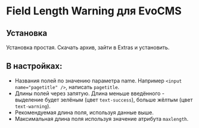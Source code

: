 # Field Length Warning для EvoCMS

## Установка

Установка простая. Скачать архив, зайти в Extras и установить.

## В настройках:

- Названия полей по значению параметра name. Например `<input name="pagetitle" />`, написать `pagetitle`.
- Длины полей через запятую. Длина меньше введённого - выделение будет зелёным (цвет `text-success`), больше жёлтым (цвет `text-warning`).
- Рекомендуемая длина поля, используя данные выше.
- Максимальная длина поля используя значение атрибута `maxlength`.
